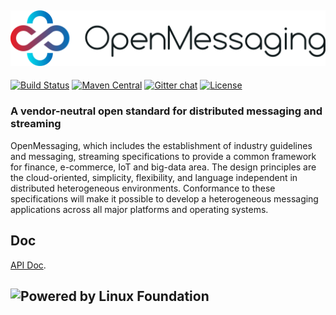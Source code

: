 ## ![logo](assets/images/logo-color.png)

[![Build Status](https://travis-ci.org/openmessaging/openmessaging-java.svg?branch=master)](https://travis-ci.org/openmessaging/openmessaging-java) [![Maven Central](https://maven-badges.herokuapp.com/maven-central/io.openmessaging/openmessaging-api/badge.svg)](http://search.maven.org/#search%7Cga%7C1%7Copenmessaging) [![Gitter chat](https://badges.gitter.im/gitterHQ/gitter.png)](https://gitter.im/openmessaging/public) [![License](https://img.shields.io/badge/license-Apache%202-4EB1BA.svg)](https://www.apache.org/licenses/LICENSE-2.0.html)

### A vendor-neutral open standard for distributed messaging and streaming
OpenMessaging, which includes the establishment of industry guidelines and messaging, streaming specifications to provide a common framework for finance, e-commerce, IoT and big-data area. The design principles are the cloud-oriented, simplicity, flexibility, and language independent in distributed heterogeneous environments. Conformance to these specifications will make it possible to develop a heterogeneous messaging applications across all major platforms and operating systems.


## Doc
[API Doc](https://openmessaging.github.io/openmessaging-java/).


## ![Powered by Linux Foundation](http://openmessaging.cloud/images/linux-foundation-logo.png)